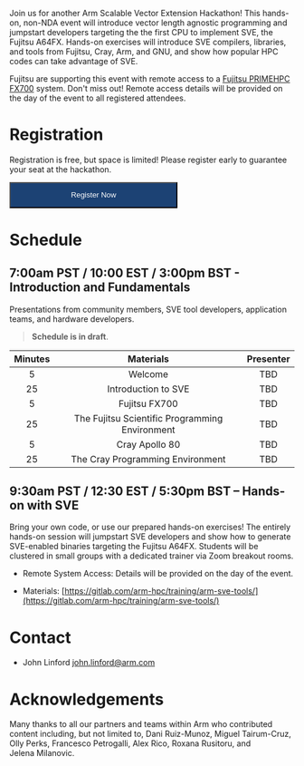 Join us for another Arm Scalable Vector Extension Hackathon!  This hands-on, non-NDA event will introduce vector length agnostic programming and jumpstart developers targeting the the first CPU to implement SVE, the Fujitsu A64FX.  Hands-on exercises will introduce SVE compilers, libraries, and tools from Fujitsu, Cray, Arm, and GNU, and show how popular HPC codes can take advantage of SVE.

Fujitsu are supporting this event with remote access to a [Fujitsu PRIMEHPC FX700](https://www.fujitsu.com/global/products/computing/servers/supercomputer/) system.  Don't miss out!  Remote access details will be provided on the day of the event to all registered attendees.

# Registration

Registration is free, but space is limited! Please register early to guarantee your seat at the hackathon. 

<a href="https://www.eventbrite.com/e/arm-sve-hackathon-registration-125147486501"><button class="btn" style="color: white; background-color: #1c4274; padding: 1em 8em 1em 8em;">Register Now</button></a>

# Schedule

## 7:00am PST / 10:00 EST / 3:00pm BST - Introduction and Fundamentals

Presentations from community members, SVE tool developers, application teams, and hardware developers.

> **Schedule is in draft**.  

  Minutes | Materials | Presenter 
  :-----: | :-------: | :-------: 
   5 | Welcome | TBD
  25 | Introduction to SVE | TBD
   5 | Fujitsu FX700 | TBD
  25 | The Fujitsu Scientific Programming Environment | TBD
   5 | Cray Apollo 80 | TBD
  25 | The Cray Programming Environment | TBD 


## 9:30am PST / 12:30 EST / 5:30pm BST – Hands-on with SVE

Bring your own code, or use our prepared hands-on exercises!  The entirely hands-on session will jumpstart SVE developers and show how to generate SVE-enabled binaries targeting the Fujitsu A64FX. Students will be clustered in small groups with a dedicated trainer via Zoom breakout rooms.

 * Remote System Access: Details will be provided on the day of the event.

 * Materials: [https://gitlab.com/arm-hpc/training/arm-sve-tools/](https://gitlab.com/arm-hpc/training/arm-sve-tools/)

# Contact

 * John Linford <john.linford@arm.com>

# Acknowledgements

Many thanks to all our partners and teams within Arm who contributed content including, but not limited to, Dani Ruiz-Munoz, Miguel Tairum-Cruz, Olly Perks, Francesco Petrogalli, Alex Rico, Roxana Rusitoru, and Jelena Milanovic.

